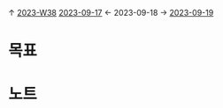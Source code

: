 
↑ [2023-W38](2023-W38.md)
[2023-09-17](2023-09-17.md) ← 2023-09-18 → [2023-09-19](2023-09-19.md)


# 목표



# 노트




